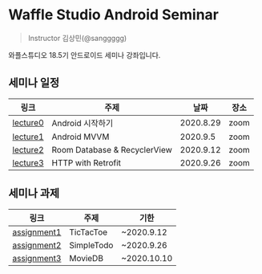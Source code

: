 # Waffle Studio Android Seminar

> Instructor 김상민(@sanggggg)

와플스튜디오 18.5기 안드로이드 세미나 강좌입니다. 

## 세미나 일정

| 링크 | 주제 | 날짜 | 장소 |
| --- | --- | --- | --- |
| [lecture0](lecture0) | Android 시작하기 | 2020.8.29 | zoom |
| [lecture1](lecture1) | Android MVVM | 2020.9.5 | zoom |
| [lecture2](lecture2) | Room Database & RecyclerView | 2020.9.12 | zoom |
| [lecture3](lecture3) | HTTP with Retrofit  | 2020.9.26 | zoom |

## 세미나 과제

| 링크 | 주제 | 기한 |
| --- | --- | --- |
| [assignment1](assignment1) | TicTacToe | ~2020.9.12 |
| [assignment2](assignment2) | SimpleTodo | ~2020.9.26 |
| [assignment3](assignment3) | MovieDB | ~2020.10.10 |
